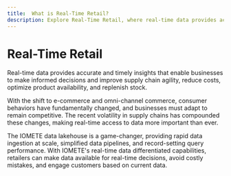 ```yaml
---
title:  What is Real-Time Retail?
description: Explore Real-Time Retail, where real-time data provides accurate and timely insights for businesses to make informed decisions, improve supply chain agility, reduce costs, optimize product availability, and replenish stock. Understand how the shift to e-commerce and omni-channel commerce, along with recent volatility in supply chains, has fundamentally changed consumer behaviors, emphasizing the importance of real-time access to data. Discover the game-changing capabilities of the IOMETE data lakehouse, providing rapid data ingestion at scale, simplified data pipelines, and record-setting query performance. Learn how IOMETE's real-time data differentiation empowers retailers to make data available for real-time decisions, avoid costly mistakes, and engage customers based on current data.
---
```


# Real-Time Retail

Real-time data provides accurate and timely insights that enable businesses to make informed decisions and improve supply chain agility, reduce costs, optimize product availability, and replenish stock.

With the shift to e-commerce and omni-channel commerce, consumer behaviors have fundamentally changed, and businesses must adapt to remain competitive. The recent volatility in supply chains has compounded these changes, making real-time access to data more important than ever.

The IOMETE data lakehouse is a game-changer, providing rapid data ingestion at scale, simplified data pipelines, and record-setting query performance. With IOMETE's real-time data differentiated capabilities, retailers can make data available for real-time decisions, avoid costly mistakes, and engage customers based on current data.
